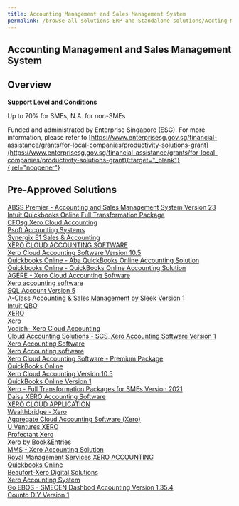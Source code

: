 ```yaml
---
title: Accounting Management and Sales Management System
permalink: /browse-all-solutions-ERP-and-Standalone-solutions/Accting-Mgmt-and-Sales-Mgmt-System
---
```


## Accounting Management and Sales Management System
## Overview

**Support Level and Conditions**

Up to 70% for SMEs, N.A. for non-SMEs

Funded and administrated by Enterprise Singapore (ESG). For more information, please refer to
[https://www.enterprisesg.gov.sg/financial-assistance/grants/for-local-companies/productivity-solutions-grant](https://www.enterprisesg.gov.sg/financial-assistance/grants/for-local-companies/productivity-solutions-grant){:target="_blank"}{:rel="noopener"}

## Pre-Approved Solutions

<a href='/productivity-solutions-grant/solutionrepo/solution3' target='_blank'>ABSS Premier - Accounting and Sales Management System Version 23</a><br>
<a href='/productivity-solutions-grant/solutionrepo/solution59' target='_blank'>Intuit Quickbooks Online Full Transformation Package</a><br>
<a href='/productivity-solutions-grant/solutionrepo/solution287' target='_blank'>CFOsg Xero Cloud Accounting</a><br>
<a href='/productivity-solutions-grant/solutionrepo/solution721' target='_blank'>Psoft Accounting Systems</a><br>
<a href='/productivity-solutions-grant/solutionrepo/solution835' target='_blank'>Synergix E1 Sales & Accounting</a><br>
<a href='/productivity-solutions-grant/solutionrepo/solution926' target='_blank'>XERO CLOUD ACCOUNTING SOFTWARE</a><br>
<a href='/productivity-solutions-grant/solutionrepo/solution968' target='_blank'>Xero Cloud Accounting Software Version 10.5</a><br>
<a href='/productivity-solutions-grant/solutionrepo/solution1009' target='_blank'>Quickbooks Online - Aba QuickBooks Online Accounting Solution</a><br>
<a href='/productivity-solutions-grant/solutionrepo/solution1011' target='_blank'>Quickbooks Online - QuickBooks Online Accounting Solution </a><br>
<a href='/productivity-solutions-grant/solutionrepo/solution1074' target='_blank'>AGERE - Xero Cloud Accounting Software </a><br>
<a href='/productivity-solutions-grant/solutionrepo/solution1162' target='_blank'>Xero accounting software</a><br>
<a href='/productivity-solutions-grant/solutionrepo/solution1434' target='_blank'>SQL Account Version 5</a><br>
<a href='/productivity-solutions-grant/solutionrepo/solution1574' target='_blank'>A-Class Accounting & Sales Management by Sleek Version 1</a><br>
<a href='/productivity-solutions-grant/solutionrepo/solution1693' target='_blank'>Intuit QBO</a><br>
<a href='/productivity-solutions-grant/solutionrepo/solution1759' target='_blank'>XERO</a><br>
<a href='/productivity-solutions-grant/solutionrepo/solution1764' target='_blank'>Xero</a><br>
<a href='/productivity-solutions-grant/solutionrepo/solution1979' target='_blank'>Vodich- Xero Cloud Accounting</a><br>
<a href='/productivity-solutions-grant/solutionrepo/solution2064' target='_blank'>Cloud Accounting Solutions - SCS_Xero Accounting Software Version 1</a><br>
<a href='/productivity-solutions-grant/solutionrepo/solution2091' target='_blank'>Xero Accounting Software</a><br>
<a href='/productivity-solutions-grant/solutionrepo/solution2191' target='_blank'>Xero Accounting software</a><br>
<a href='/productivity-solutions-grant/solutionrepo/solution2201' target='_blank'>Xero Cloud Accounting Software - Premium Package</a><br>
<a href='/productivity-solutions-grant/solutionrepo/solution2233' target='_blank'>QuickBooks Online</a><br>
<a href='/productivity-solutions-grant/solutionrepo/solution2242' target='_blank'>Xero Cloud Accounting Version 10.5</a><br>
<a href='/productivity-solutions-grant/solutionrepo/solution2386' target='_blank'>QuickBooks Online Version 1</a><br>
<a href='/productivity-solutions-grant/solutionrepo/solution2418' target='_blank'>Xero - Full Transformation Packages for SMEs Version 2021</a><br>
<a href='/productivity-solutions-grant/solutionrepo/solution2423' target='_blank'>Daisy XERO Accounting Software</a><br>
<a href='/productivity-solutions-grant/solutionrepo/solution2488' target='_blank'>XERO CLOUD APPLICATION</a><br>
<a href='/productivity-solutions-grant/solutionrepo/solution2527' target='_blank'>Wealthbridge - Xero</a><br>
<a href='/productivity-solutions-grant/solutionrepo/solution2533' target='_blank'>Aggregate Cloud Accounting Software (Xero)</a><br>
<a href='/productivity-solutions-grant/solutionrepo/solution2553' target='_blank'>U Ventures XERO</a><br>
<a href='/productivity-solutions-grant/solutionrepo/solution2573' target='_blank'>Profectant Xero</a><br>
<a href='/productivity-solutions-grant/solutionrepo/solution2586' target='_blank'>Xero by Book&Entries</a><br>
<a href='/productivity-solutions-grant/solutionrepo/solution2608' target='_blank'>MMS - Xero Accounting Solution</a><br>
<a href='/productivity-solutions-grant/solutionrepo/solution2646' target='_blank'>Royal Management Services XERO ACCOUNTING</a><br>
<a href='/productivity-solutions-grant/solutionrepo/solution2669' target='_blank'>Quickbooks Online</a><br>
<a href='/productivity-solutions-grant/solutionrepo/solution2773' target='_blank'>Beaufort-Xero Digital Solutions</a><br>
<a href='/productivity-solutions-grant/solutionrepo/solution2778' target='_blank'>Xero Accounting System</a><br>
<a href='/productivity-solutions-grant/solutionrepo/solution2842' target='_blank'>Go EBOS - SMECEN Dashbod Accounting Version 1.35.4</a><br>
<a href='/productivity-solutions-grant/solutionrepo/solution2939' target='_blank'>Counto DIY Version 1</a><br>
